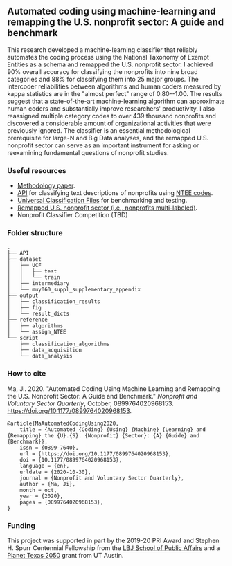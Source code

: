 ## Automated coding using machine-learning and remapping the U.S. nonprofit sector: A guide and benchmark

This research developed a machine-learning classifier that reliably automates the coding process using the National Taxonomy of Exempt Entities as a schema and remapped the U.S. nonprofit sector. I achieved 90% overall accuracy for classifying the nonprofits into nine broad categories and 88% for classifying them into 25 major groups. The intercoder reliabilities between algorithms and human coders measured by kappa statistics are in the "almost perfect" range of 0.80--1.00. The results suggest that a state-of-the-art machine-learning algorithm can approximate human coders and substantially improve researchers' productivity. I also reassigned multiple category codes to over 439 thousand nonprofits and discovered a considerable amount of organizational activities that were previously ignored. The classifier is an essential methodological prerequisite for large-N and Big Data analyses, and the remapped U.S. nonprofit sector can serve as an important instrument for asking or reexamining fundamental questions of nonprofit studies.

### Useful resources
- [Methodology paper](https://osf.io/pt3q9/).
- [API](/API/) for classifying text descriptions of nonprofits using [NTEE codes](https://nccs.urban.org/project/national-taxonomy-exempt-entities-ntee-codes#overview).
- [Universal Classification Files](/dataset/UCF) for benchmarking and testing.
- [Remapped U.S. nonprofit sector (i.e., nonprofits multi-labeled)](https://jima.me/?ntee_remap).
- Nonprofit Classifier Competition (TBD)

### Folder structure
```
.
├── API
├── dataset
│   ├── UCF
│   │   ├── test
│   │   └── train
│   ├── intermediary
│   └── muy060_suppl_supplementary_appendix
├── output
│   ├── classification_results
│   ├── fig
│   └── result_dicts
├── reference
│   ├── algorithms
│   └── assign_NTEE
└── script
    ├── classification_algorithms
    ├── data_acquisition
    └── data_analysis
```

### How to cite

Ma, Ji. 2020. "Automated Coding Using Machine Learning and Remapping the U.S. Nonprofit Sector: A Guide and Benchmark." _Nonprofit and Voluntary Sector Quarterly_, October, 0899764020968153. https://doi.org/10.1177/0899764020968153.

```
@article{MaAutomatedCodingUsing2020,
	title = {Automated {Coding} {Using} {Machine} {Learning} and {Remapping} the {U}.{S}. {Nonprofit} {Sector}: {A} {Guide} and {Benchmark}},
	issn = {0899-7640},
	url = {https://doi.org/10.1177/0899764020968153},
	doi = {10.1177/0899764020968153},
	language = {en},
	urldate = {2020-10-30},
	journal = {Nonprofit and Voluntary Sector Quarterly},
	author = {Ma, Ji},
	month = oct,
	year = {2020},
	pages = {0899764020968153},
}
```

### Funding

This project was supported in part by the 2019-20 PRI Award and Stephen H. Spurr Centennial Fellowship from the [LBJ School of
Public Affairs](https://lbj.utexas.edu/) and a [Planet Texas 2050](https://bridgingbarriers.utexas.edu/planet-texas-2050/) grant from UT Austin.